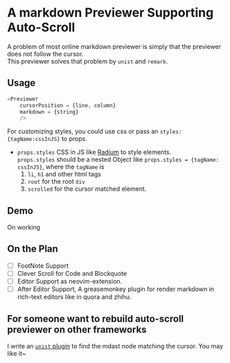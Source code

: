# A markdown Previewer Supporting Auto-Scroll
A problem of most online markdown previewer is simply that the previewer does not follow the cursor.  
This previewer solves that problem by `unist` and `remark`.

## Usage
```js
<Previewer
    cursorPosition = {line, column}
    markdown = {string}
    />
```
For customizing styles, you could use css or pass an `styles:{tagName:cssInJS}` to props.  

- `props.styles` CSS in JS like [Radium](http://formidable.com/open-source/radium/) to style elements.  
  `props.styles` should be a nested Object like `props.styles = {tagName: cssInJS}`, where the `tagName`
  is 
  1. `li`, `h1` and other html tags
  2. `root` for the root `div`
  3. `scrolled` for the cursor matched element.

## Demo
On working

## On the Plan 
 - [ ] FootNote Support
 - [ ] Clever Scroll for Code and Blockquote 
 - [ ] Editor Support as neovim-extension.
 - [ ] After Editor Support, A greasemonkey plugin for render markdown in rich-text editors like in quora and zhihu.

## For someone want to rebuild auto-scroll previewer on other frameworks
I write an [`unist` plugin](https://github.com/zhujinxuan/unist-find-node) to find the mdast node matching the cursor.  You may like it~


